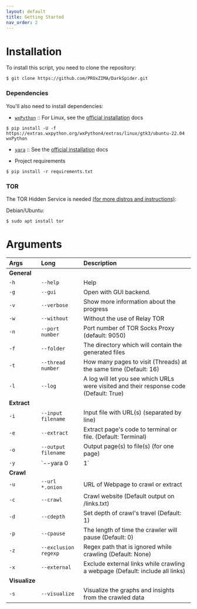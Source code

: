 ```yaml
---
layout: default
title: Getting Started
nav_order: 2
---
```


# Installation

To install this script, you need to clone the repository:

```shell
$ git clone https://github.com/PROxZIMA/DarkSpider.git
```

### Dependencies
You'll also need to install dependencies:

- [`wxPython`](https://wxpython.org/) :: For Linux, see the [official installation](https://wxpython.org/pages/downloads/index.html) docs

```shell
$ pip install -U -f https://extras.wxpython.org/wxPython4/extras/linux/gtk3/ubuntu-22.04 wxPython
```

- [`yara`](https://virustotal.github.io/yara/) :: See the [official installation](https://yara.readthedocs.io/en/stable/gettingstarted.html) docs

- Project requirements

```shell
$ pip install -r requirements.txt
```

### TOR
The TOR Hidden Service is needed [(for more distros and instructions)](https://www.torproject.org/download/):

Debian/Ubuntu:

```shell
$ sudo apt install tor
```

# Arguments

Args | Long | Description
|:---|:-----|:-----------|
**General** | |
`-h` |`--help`| Help
`-g` |`--gui`| Open with GUI backend.
`-v` |`--verbose`| Show more information about the progress
`-w` |`--without`| Without the use of Relay TOR
`-n` |`--port number`| Port number of TOR Socks Proxy (default: 9050)
`-f` |`--folder`| The directory which will contain the generated files
`-t` |`--thread number`| How many pages to visit (Threads) at the same time (Default: 16)
`-l` |`--log`| A log will let you see which URLs were visited and their response code (Default: True)
**Extract** | |
`-i` |`--input filename`| Input file with URL(s) (separated by line)
`-e` |`--extract`| Extract page's code to terminal or file. (Default: Terminal)
`-o` |`--output filename`| Output page(s) to file(s) (for one page)
`-y` |`--yara 0|1`| Perform yara keyword search (0 = search entire html object. 1 = search only text).
**Crawl** | |
`-u` |`--url *.onion`| URL of Webpage to crawl or extract
`-c` |`--crawl`| Crawl website (Default output on /links.txt)
`-d` |`--cdepth`| Set depth of crawl's travel (Default: 1)
`-p` |`--cpause`| The length of time the crawler will pause (Default: 0)
`-z` |`--exclusion regexp`| Regex path that is ignored while crawling (Default: None)
`-x` |`--external`| Exclude external links while crawling a webpage (Default: include all links)
**Visualize** | |
`-s` |`--visualize`| Visualize the graphs and insights from the crawled data
